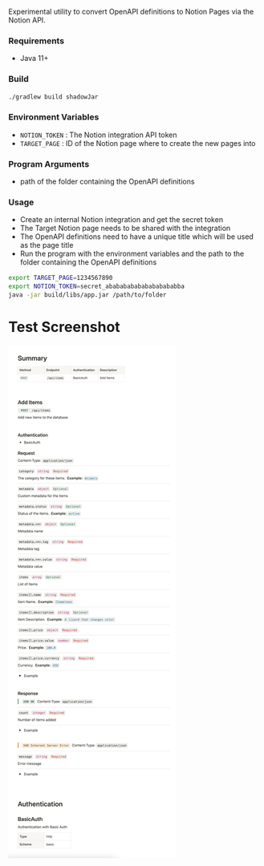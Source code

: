 Experimental utility to convert OpenAPI definitions to Notion Pages via the Notion API.

### Requirements
- Java 11+

### Build
```bash
./gradlew build shadowJar
```

### Environment Variables
- `NOTION_TOKEN` : The Notion integration API token
- `TARGET_PAGE` : ID of the Notion page where to create the new pages into

### Program Arguments
- path of the folder containing the OpenAPI definitions

### Usage
- Create an internal Notion integration and get the secret token
- The Target Notion page needs to be shared with the integration
- The OpenAPI definitions need to have a unique title which will be used as the page title
- Run the program with the environment variables and the path to the folder containing the OpenAPI definitions

```bash
export TARGET_PAGE=1234567890
export NOTION_TOKEN=secret_ababababababababababba
java -jar build/libs/app.jar /path/to/folder
```

# Test Screenshot
![screenshot](screenshot.png)
